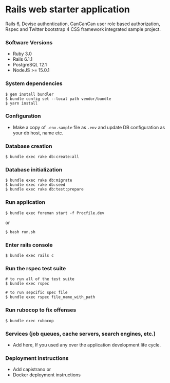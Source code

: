 # Rails web starter application
Rails 6, Devise authentication, CanCanCan user role based authorization, Rspec and Twitter bootstrap 4 CSS framework integrated sample project. 

### Software Versions
- Ruby 3.0
- Rails 6.1.1
- PostgreSQL 12.1
- NodeJS >= 15.0.1

### System dependencies
```
$ gem install bundler
$ bundle config set --local path vendor/bundle
$ yarn install
```

### Configuration
- Make a copy of ```.env.sample``` file as ```.env``` and update DB configuration as your db host, name etc.

### Database creation
```
$ bundle exec rake db:create:all
```

### Database initialization
```
$ bundle exec rake db:migrate
$ bundle exec rake db:seed
$ bundle exec rake db:test:prepare
```

### Run application
```
$ bundle exec foreman start -f Procfile.dev
```
or
```
$ bash run.sh
```

### Enter rails console
```
$ bundle exec rails c
```

### Run the rspec test suite
```
# to run all of the test suite
$ bundle exec rspec 

# to run sepcific spec file
$ bundle exec rspec file_name_with_path 
```

### Run rubocop to fix offenses
```
$ bundle exec rubocop
```

### Services (job queues, cache servers, search engines, etc.)
- Add here, If you used any over the application development life cycle.

### Deployment instructions
- Add capistrano or 
- Docker deployment instructions 


